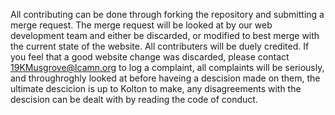   All contributing can be done through forking the repository and submitting a merge request. The merge request will be looked at
by our web development team and either be discarded, or modified to best merge with the current state of the website. All 
contributers will be duely credited. If you feel that a good website change was discarded, please contact 19KMusgrove@lcamn.org to
log a complaint, all complaints will be seriously, and throughroghly looked at before haveing a descision made on them, the
ultimate descicion is up to Kolton to make, any disagreements with the descision can be dealt with by reading the code of conduct.

